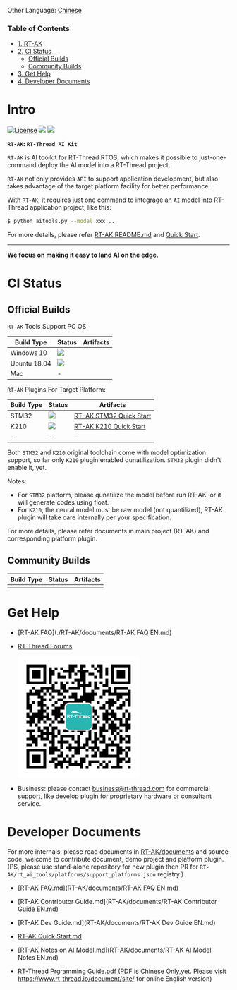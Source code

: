 Other Language: [Chinese](README.md)

### Table of Contents

- [1. RT-AK](#intro)
- [2. CI Status](#ci-status)
  - [Official Builds](#official-builds)
  - [Community Builds](#community-builds)
- [3. Get Help](#get-help)
- [4. Developer Documents](#developer-documents)

# Intro

[![License](https://img.shields.io/badge/License-Apache%202.0-blue.svg)](./LICENSE) [![](https://img.shields.io/badge/Plugin-STM32-brightgreen)](https://github.com/RT-Thread/RT-AK-plugin-stm32) [![](https://img.shields.io/badge/Plugin-K210-brightgreen)](https://github.com/RT-Thread/RT-AK-plugin-k210)

**`RT-AK`: `RT-Thread AI Kit`**

`RT-AK` is AI toolkit for RT-Thread RTOS, which makes it possible to just-one-command deploy the AI model into a RT-Thread project.

`RT-AK` not only provides `API` to support application development, but also takes advantage of the target platform facility for better performance.

With `RT-AK`, it requires just one command to integrage an `AI` model into RT-Thread application project, like this:

```bash
$ python aitools.py --model xxx...
```

For more details, please refer [RT-AK README.md](./RT-AK/README_en.md) and [Quick Start](./RT-AK/documents/RT-AK%20Quick%20Start.md).

---

**We focus on making it easy to land AI on the edge.**

# CI Status

## Official Builds

`RT-AK` Tools Support PC OS:

| Build Type   | Status                                                       | Artifacts |
| ------------ | ------------------------------------------------------------ | --------- |
| Windows 10   | ![](https://img.shields.io/badge/RT--AK-passing-blackgreen.svg) |           |
| Ubuntu 18.04 | ![](https://img.shields.io/badge/RT--AK-passing-blackgreen.svg) |           |
| Mac          | -                                                            |           |

`RT-AK` Plugins For Target Platform:

| Build Type | Status                                                       | Artifacts                                                    |
| ---------- | ------------------------------------------------------------ | ------------------------------------------------------------ |
| STM32      | [![](https://img.shields.io/badge/Plugin-STM32-brightgreen)](https://github.com/RT-Thread/RT-AK-plugin-stm32) | [RT-AK STM32 Quick Start](./RT-AK/documents/RT-AK%20STM32%20Quick%20Start.md) |
| K210       | [![](https://img.shields.io/badge/Plugin-K210-brightgreen)](https://github.com/RT-Thread/RT-AK-plugin-k210) | [RT-AK K210 Quick Start](https://github.com/RT-Thread/RT-AK-plugin-k210/blob/main/docs/RT-AK%20K210%20Quick%20Start.md) |
| -          | -                                                            | -                                                            |

Both `STM32` and `K210` original toolchain come with model optimization support, so far only `K210` plugin enabled qunatilization. `STM32` plugin didn't enable it, yet.


Notes:

- For `STM32` platform, please qunatilize the model before run RT-AK, or it will generate codes using float.
- For `K210`, the neural model must be raw model (not quantilized), RT-AK plugin will take care internally per your specification.

For more details, please refer documents in main project (RT-AK) and corresponding platform plugin.

## Community Builds

| Build Type | Status | Artifacts |
| ---------- | ------ | --------- |
|            |        |           |

# Get Help

- [RT-AK FAQ](./RT-AK/documents/RT-AK FAQ EN.md)

- [RT-Thread Forums](https://club.rt-thread.io/)

  <img src="./RT-AK/documents/imgs/20210114105417.png" style="zoom:50%;" />
  
- Business: please contact business@rt-thread.com for commercial support, like develop plugin for proprietary hardware or consultant service.

# Developer Documents

For more internals, please read documents in [RT-AK/documents](RT-AK/documents) and source code, welcome to contribute document, demo project and platform plugin. (PS, please use stand-alone repository for new plugin then PR for `RT-AK/rt_ai_tools/platforms/support_platforms.json` registry.)

- [RT-AK FAQ.md](RT-AK/documents/RT-AK FAQ EN.md)
- [RT-AK Contributor Guide.md](RT-AK/documents/RT-AK Contributor Guide EN.md)
- [RT-AK Dev Guide.md](RT-AK/documents/RT-AK Dev Guide EN.md)
- [RT-AK Quick Start.md](RT-AK/documents/RT-AK%20Quick%20Start%20EN.md)
- [RT-AK Notes on AI Model.md](RT-AK/documents/RT-AK AI Model Notes EN.md)

- [RT-Thread Prgramming Guide.pdf ](RT-AK/documents/RT-Thread编程指南.pdf) (PDF is Chinese Only,yet. Please visit https://www.rt-thread.io/document/site/ for online English version)